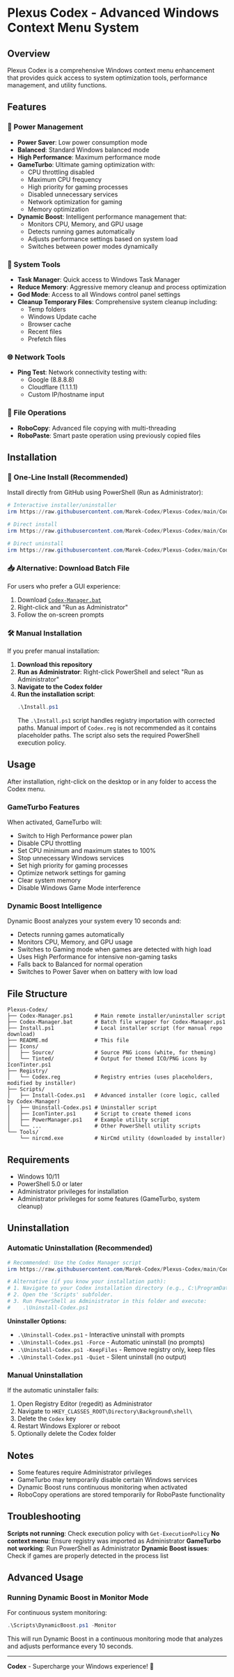 # Plexus Codex - Advanced Windows Context Menu System

## Overview
Plexus Codex is a comprehensive Windows context menu enhancement that provides quick access to system optimization tools, performance management, and utility functions.

## Features

### 🚀 Power Management
- **Power Saver**: Low power consumption mode
- **Balanced**: Standard Windows balanced mode
- **High Performance**: Maximum performance mode
- **GameTurbo**: Ultimate gaming optimization with:
  - CPU throttling disabled
  - Maximum CPU frequency
  - High priority for gaming processes
  - Disabled unnecessary services
  - Network optimization for gaming
  - Memory optimization
- **Dynamic Boost**: Intelligent performance management that:
  - Monitors CPU, Memory, and GPU usage
  - Detects running games automatically
  - Adjusts performance settings based on system load
  - Switches between power modes dynamically

### 🔧 System Tools
- **Task Manager**: Quick access to Windows Task Manager
- **Reduce Memory**: Aggressive memory cleanup and process optimization
- **God Mode**: Access to all Windows control panel settings
- **Cleanup Temporary Files**: Comprehensive system cleanup including:
  - Temp folders
  - Windows Update cache
  - Browser cache
  - Recent files
  - Prefetch files

### 🌐 Network Tools
- **Ping Test**: Network connectivity testing with:
  - Google (8.8.8.8)
  - Cloudflare (1.1.1.1)
  - Custom IP/hostname input

### 📁 File Operations
- **RoboCopy**: Advanced file copying with multi-threading
- **RoboPaste**: Smart paste operation using previously copied files

## Installation

### 🚀 One-Line Install (Recommended)
Install directly from GitHub using PowerShell (Run as Administrator):

```powershell
# Interactive installer/uninstaller
irm https://raw.githubusercontent.com/Marek-Codex/Plexus-Codex/main/Codex-Manager.ps1 | iex

# Direct install
irm https://raw.githubusercontent.com/Marek-Codex/Plexus-Codex/main/Codex-Manager.ps1 | iex -Install

# Direct uninstall
irm https://raw.githubusercontent.com/Marek-Codex/Plexus-Codex/main/Codex-Manager.ps1 | iex -Uninstall
```

### 📥 Alternative: Download Batch File
For users who prefer a GUI experience:
1. Download [`Codex-Manager.bat`](Codex-Manager.bat)
2. Right-click and "Run as Administrator"
3. Follow the on-screen prompts

### 🛠️ Manual Installation
If you prefer manual installation:

1. **Download this repository**
2. **Run as Administrator**: Right-click PowerShell and select "Run as Administrator"
3. **Navigate to the Codex folder**
4. **Run the installation script**:
   ```powershell
   .\Install.ps1
   ```
   The `.\Install.ps1` script handles registry importation with corrected paths. Manual import of `Codex.reg` is not recommended as it contains placeholder paths. The script also sets the required PowerShell execution policy.

## Usage

After installation, right-click on the desktop or in any folder to access the Codex menu.

### GameTurbo Features
When activated, GameTurbo will:
- Switch to High Performance power plan
- Disable CPU throttling
- Set CPU minimum and maximum states to 100%
- Stop unnecessary Windows services
- Set high priority for gaming processes
- Optimize network settings for gaming
- Clear system memory
- Disable Windows Game Mode interference

### Dynamic Boost Intelligence
Dynamic Boost analyzes your system every 10 seconds and:
- Detects running games automatically
- Monitors CPU, Memory, and GPU usage
- Switches to Gaming mode when games are detected with high load
- Uses High Performance for intensive non-gaming tasks
- Falls back to Balanced for normal operation
- Switches to Power Saver when on battery with low load

## File Structure
```
Plexus-Codex/
├── Codex-Manager.ps1       # Main remote installer/uninstaller script
├── Codex-Manager.bat       # Batch file wrapper for Codex-Manager.ps1
├── Install.ps1             # Local installer script (for manual repo download)
├── README.md               # This file
├── Icons/
│   ├── Source/             # Source PNG icons (white, for theming)
│   └── Tinted/             # Output for themed ICO/PNG icons by IconTinter.ps1
├── Registry/
│   └── Codex.reg           # Registry entries (uses placeholders, modified by installer)
├── Scripts/
│   ├── Install-Codex.ps1   # Advanced installer (core logic, called by Codex-Manager)
│   ├── Uninstall-Codex.ps1 # Uninstaller script
│   ├── IconTinter.ps1      # Script to create themed icons
│   ├── PowerManager.ps1    # Example utility script
│   └── ...                 # Other PowerShell utility scripts
└── Tools/
    └── nircmd.exe          # NirCmd utility (downloaded by installer)
```

## Requirements
- Windows 10/11
- PowerShell 5.0 or later
- Administrator privileges for installation
- Administrator privileges for some features (GameTurbo, system cleanup)

## Uninstallation

### Automatic Uninstallation (Recommended)
```powershell
# Recommended: Use the Codex Manager script
irm https://raw.githubusercontent.com/Marek-Codex/Plexus-Codex/main/Codex-Manager.ps1 | iex -Uninstall

# Alternative (if you know your installation path):
# 1. Navigate to your Codex installation directory (e.g., C:\ProgramData\Plexus\Codex or %LOCALAPPDATA%\Plexus\Codex)
# 2. Open the 'Scripts' subfolder.
# 3. Run PowerShell as Administrator in this folder and execute:
#    .\Uninstall-Codex.ps1
```

**Uninstaller Options:**
- `.\Uninstall-Codex.ps1` - Interactive uninstall with prompts
- `.\Uninstall-Codex.ps1 -Force` - Automatic uninstall (no prompts)
- `.\Uninstall-Codex.ps1 -KeepFiles` - Remove registry only, keep files
- `.\Uninstall-Codex.ps1 -Quiet` - Silent uninstall (no output)

### Manual Uninstallation
If the automatic uninstaller fails:
1. Open Registry Editor (regedit) as Administrator
2. Navigate to `HKEY_CLASSES_ROOT\Directory\Background\shell\`
3. Delete the `Codex` key
4. Restart Windows Explorer or reboot
5. Optionally delete the Codex folder

## Notes
- Some features require Administrator privileges
- GameTurbo may temporarily disable certain Windows services
- Dynamic Boost runs continuous monitoring when activated
- RoboCopy operations are stored temporarily for RoboPaste functionality

## Troubleshooting

**Scripts not running**: Check execution policy with `Get-ExecutionPolicy`
**No context menu**: Ensure registry was imported as Administrator
**GameTurbo not working**: Run PowerShell as Administrator
**Dynamic Boost issues**: Check if games are properly detected in the process list

## Advanced Usage

### Running Dynamic Boost in Monitor Mode
For continuous system monitoring:
```powershell
.\Scripts\DynamicBoost.ps1 -Monitor
```

This will run Dynamic Boost in a continuous monitoring mode that analyzes and adjusts performance every 10 seconds.

---
**Codex** - Supercharge your Windows experience! 👻
